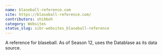 ```yaml
---
name: blaseball-reference.com
site: https://blaseball-reference.com/
contributors: shibboh
category: Websites
status_slug: sibr-websites_blaseball-reference
---
```

A reference for blaseball. As of Season 12, uses the Datablase as its data source.